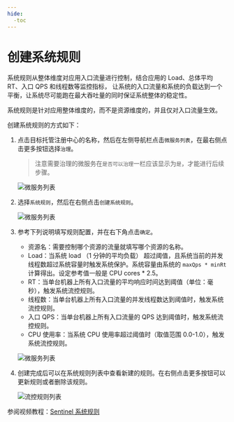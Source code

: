 ```yaml
---
hide:
  -toc
---
```


# 创建系统规则

系统规则从整体维度对应用入口流量进行控制，结合应用的 Load、总体平均 RT、入口 QPS 和线程数等监控指标，
让系统的入口流量和系统的负载达到一个平衡，让系统尽可能跑在最大吞吐量的同时保证系统整体的稳定性。

系统规则是针对应用整体维度的，而不是资源维度的，并且仅对入口流量生效。

创建系统规则的方式如下：

1. 点击目标托管注册中心的名称，然后在左侧导航栏点击`微服务列表`，在最右侧点击更多按钮选择`治理`。

    > 注意需要治理的微服务在`是否可以治理`一栏应该显示为`是`，才能进行后续步骤。

    ![微服务列表](https://docs.daocloud.io/daocloud-docs-images/docs/zh/docs/skoala/images/gov00.png)

2. 选择`系统规则`，然后在右侧点击`创建系统规则`。

    ![微服务列表](https://docs.daocloud.io/daocloud-docs-images/docs/zh/docs/skoala/images/gov14.png)

3. 参考下列说明填写规则配置，并在右下角点击`确定`。

    - 资源名：需要控制哪个资源的流量就填写哪个资源的名称。
    - Load：当系统 load （1 分钟的平均负载） 超过阈值，且系统当前的并发线程数超过系统容量时触发系统保护。系统容量由系统的 `maxQps * minRt` 计算得出。设定参考值一般是 CPU cores * 2.5。
    - RT：当单台机器上所有入口流量的平均响应时间达到阈值（单位：毫秒），触发系统流控规则。
    - 线程数：当单台机器上所有入口流量的并发线程数达到阈值时，触发系统流控规则。
    - 入口 QPS：当单台机器上所有入口流量的 QPS 达到阈值时，触发系统流控规则。
    - CPU 使用率：当系统 CPU 使用率超过阈值时（取值范围 0.0-1.0），触发系统流控规则。

    ![微服务列表](https://docs.daocloud.io/daocloud-docs-images/docs/zh/docs/skoala/images/gov15.png)

4. 创建完成后可以在系统规则列表中查看新建的规则。在右侧点击更多按钮可以更新规则或者删除该规则。

    ![流控规则列表](https://docs.daocloud.io/daocloud-docs-images/docs/zh/docs/skoala/images/gov16.png)

参阅视频教程：[Sentinel 系统规则](../../../../videos/skoala.md#sentinel_3)
